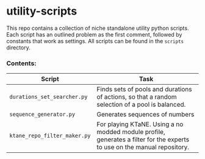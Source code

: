 # utility-scripts

This repo contains a collection of niche standalone utility python scripts. Each script has an outlined problem as the first comment, followed by constants that work as settings. All scripts can be found in the `scripts` directory.

### Contents:

| Script                       | Task                                                         |
| ---------------------------- | ------------------------------------------------------------ |
| `durations_set_searcher.py`  | Finds sets of pools and durations of actions, so that a random selection of a pool is balanced. |
| `sequence_generator.py`      | Generates sequences of numbers                               |
| `ktane_repo_filter_maker.py` | For playing KTaNE. Using a no modded module profile, generates a filter for the experts to use on the manual repository. |

